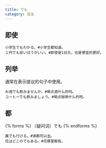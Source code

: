 ```yaml
---
title: でも
category: 语法
---
```


## 即使

```example
小学生でもわかる。#小学生都知道。
１円でも安いほうがいい。#即使是1日元，也是便宜的更好。
```

## 列举

通常在表示提议的句子中使用。

```example
お酒でも飲みませんか。#喝点酒什么的吗。
コーヒーでも飲みましょう。#喝点咖啡什么的吧。
```

## 都

{% forms %}
〔疑问词〕でも
{% endforms %}

```example
誰でも行ける。#谁都可以去。
花はどこのでもある。#花哪里都有。
```
